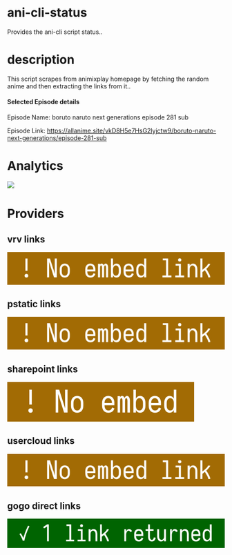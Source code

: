 # ani-cli-status
Provides the ani-cli script status..

# description
This script scrapes from animixplay homepage by fetching the random anime and then extracting the links from it..

#### Selected Episode details

Episode Name: boruto naruto next generations episode 281 sub

Episode Link: https://allanime.site/vkD8H5e7HsG2lyjctw9/boruto-naruto-next-generations/episode-281-sub
 
# Analytics

<img src="./analytics.jpg">

# Providers

##  vrv links

<img src="./images/vrv.jpg">

##  pstatic links

<img src="./images/pstatic.jpg">

##  sharepoint links

<img src="./images/sharepoint.jpg">

##  usercloud links

<img src="./images/usercloud.jpg">

## gogo direct links

<img src="./images/gogoplay.jpg">
